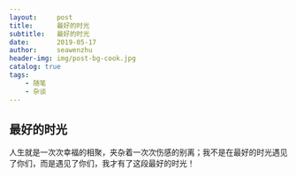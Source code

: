 ```yaml
---
layout:     post
title:      最好的时光
subtitle:   最好的时光
date:       2019-05-17
author:     seawenzhu
header-img: img/post-bg-cook.jpg
catalog: true
tags:
    - 随笔
    - 杂谈
---
```

## 最好的时光

人生就是一次次幸福的相聚，夹杂着一次次伤感的别离；我不是在最好的时光遇见了你们，而是遇见了你们，我才有了这段最好的时光！